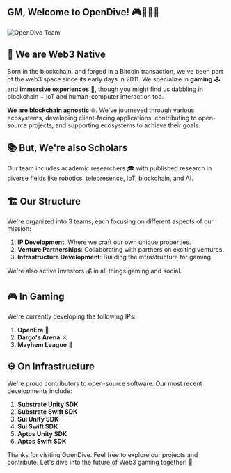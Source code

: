 ## GM, Welcome to OpenDive! 🎮💎🚀👋

![OpenDive Team](https://github.com/OpenDive/.github/blob/main/profile/opendive-team-bg.png)

## 🔗 We are Web3 Native 
Born in the blockchain, and forged in a Bitcoin transaction, we've been part of the web3 space since its early days in 2011. We specialize in **gaming** 🕹️ and **immersive experiences** 🌌, though you might find us dabbling in blockchain + IoT and human-computer interaction too. 

**We are blockchain agnostic** 🌐. We've journeyed through various ecosystems, developing client-facing applications, contributing to open-source projects, and supporting ecosystems to achieve their goals.

## 📚 But, We're also Scholars
Our team includes academic researchers 🎓 with published research in diverse fields like robotics, telepresence, IoT, blockchain, and AI.

## 🏗️ Our Structure
We're organized into 3 teams, each focusing on different aspects of our mission: 

1. **IP Development**: Where we craft our own unique properties.
2. **Venture Partnerships**: Collaborating with partners on exciting ventures.
3. **Infrastructure Development**: Building the infrastructure for gaming.

We're also active investors 💰 in all things gaming and social.

## 🎮 In Gaming
We're currently developing the following IPs:

1. **OpenEra** 🏰
2. **Dargo's Arena** ⚔️
3. **Mayhem League** 🥊

## ⚙️ On Infrastructure
We're proud contributors to open-source software. Our most recent developments include:

1. **Substrate Unity SDK** 
2. **Substrate Swift SDK** 
3. **Sui Unity SDK**
4. **Sui Swift SDK** 
5. **Aptos Unity SDK** 
6. **Aptos Swift SDK**

Thanks for visiting OpenDive. Feel free to explore our projects and contribute. Let's dive into the future of Web3 gaming together! 🤝

